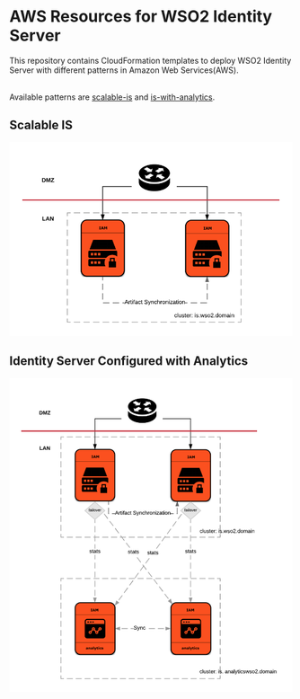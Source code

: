 # AWS Resources for WSO2 Identity Server

This repository contains CloudFormation templates to deploy WSO2 Identity Server with different patterns in Amazon Web Services(AWS).

<br> Available patterns are [scalable-is](https://github.com/wso2/aws-is/tree/master/scalable-is) and [is-with-analytics](https://github.com/wso2/aws-is/tree/master/is-with-analytics).

## Scalable IS

![pattern1](images/is-pattern1.png)

## Identity Server Configured with Analytics

![pattern2](images/is-pattern2.png)
